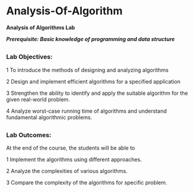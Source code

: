 # <H1> Analysis-Of-Algorithm
**Analysis of Algorithms Lab**


_**Prerequisite: Basic knowledge of programming and data structure**_

## <H3> Lab Objectives:

1 To introduce the methods of designing and analyzing algorithms

2 Design and implement efficient algorithms for a specified application

3 Strengthen the ability to identify and apply the suitable algorithm for the given real-world
problem.

4 Analyze worst-case running time of algorithms and understand fundamental algorithmic
problems.

## <H3>Lab Outcomes: 

At the end of the course, the students will be able to

1 Implement the algorithms using different approaches.

2 Analyze the complexities of various algorithms.

3 Compare the complexity of the algorithms for specific problem.
